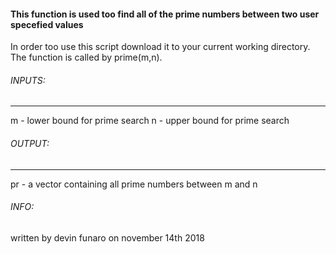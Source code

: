 #### This function is used too find all of the prime numbers between two user specefied values 

In order too use this script download it to your current working directory. The function is called by prime(m,n).

###### INPUTS:
---
m - lower bound for prime search 
n - upper bound for prime search 

###### OUTPUT:
---
pr - a vector containing all prime numbers between m and n 

###### INFO:
written by devin funaro on november 14th 2018  
